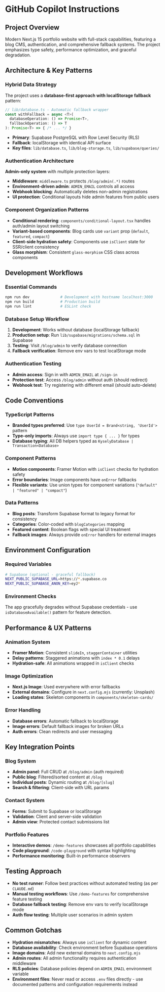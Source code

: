 # GitHub Copilot Instructions

## Project Overview
Modern Next.js 15 portfolio website with full-stack capabilities, featuring a blog CMS, authentication, and comprehensive fallback systems. The project emphasizes type safety, performance optimization, and graceful degradation.

## Architecture & Key Patterns

### Hybrid Data Strategy
The project uses a **database-first approach with localStorage fallback** pattern:
```ts
// lib/database.ts - Automatic fallback wrapper
const withFallback = async <T>(
  databaseOperation: () => Promise<T>,
  fallbackOperation: () => T
): Promise<T> => { /* ... */ }
```
- **Primary**: Supabase PostgreSQL with Row Level Security (RLS)
- **Fallback**: localStorage with identical API surface
- **Key files**: `lib/database.ts`, `lib/blog-storage.ts`, `lib/supabase/queries/`

### Authentication Architecture
**Admin-only system** with multiple protection layers:
- **Middleware**: `middleware.ts` protects `/blog/admin(.*)` routes
- **Environment-driven admin**: `ADMIN_EMAIL` controls all access
- **Webhook blocking**: Automatically deletes non-admin registrations
- **UI protection**: Conditional layouts hide admin features from public users

### Component Organization Patterns
- **Conditional rendering**: `components/conditional-layout.tsx` handles auth/admin layout switching
- **Variant-based components**: Blog cards use `variant` prop (`default`, `featured`, `compact`)
- **Client-side hydration safety**: Components use `isClient` state for SSR/client consistency
- **Glass morphism**: Consistent `glass-morphism` CSS class across components

## Development Workflows

### Essential Commands
```bash
npm run dev              # Development with hostname localhost:3000
npm run build            # Production build
npm run lint             # ESLint check
```

### Database Setup Workflow
1. **Development**: Works without database (localStorage fallback)
2. **Production setup**: Run `lib/supabase/migrations/schema.sql` in Supabase
3. **Testing**: Visit `/blog/admin` to verify database connection
4. **Fallback verification**: Remove env vars to test localStorage mode

### Authentication Testing
- **Admin access**: Sign in with `ADMIN_EMAIL` at `/sign-in`
- **Protection test**: Access `/blog/admin` without auth (should redirect)
- **Webhook test**: Try registering with different email (should auto-delete)

## Code Conventions

### TypeScript Patterns
- **Branded types preferred**: Use `type UserId = Brand<string, 'UserId'>` pattern
- **Type-only imports**: Always use `import type { ... }` for types
- **Database typing**: All DB helpers typed as `KyselyDatabase | Transaction<Database>`

### Component Patterns
- **Motion components**: Framer Motion with `isClient` checks for hydration safety
- **Error boundaries**: Image components have `onError` fallbacks
- **Flexible variants**: Use union types for component variations (`"default" | "featured" | "compact"`)

### Data Patterns
- **Blog posts**: Transform Supabase format to legacy format for consistency
- **Categories**: Color-coded with `blogCategories` mapping
- **Featured content**: Boolean flags with special UI treatment
- **Fallback images**: Always provide `onError` handlers for external images

## Environment Configuration

### Required Variables
```bash
# Supabase (optional - graceful fallback)
NEXT_PUBLIC_SUPABASE_URL=https://*.supabase.co
NEXT_PUBLIC_SUPABASE_ANON_KEY=eyJ*
```

### Environment Checks
The app gracefully degrades without Supabase credentials - use `isDatabaseAvailable()` pattern for feature detection.

## Performance & UX Patterns

### Animation System
- **Framer Motion**: Consistent `slideIn`, `staggerContainer` utilities
- **Delay patterns**: Staggered animations with `index * 0.1` delays
- **Hydration-safe**: All animations wrapped in `isClient` checks

### Image Optimization
- **Next.js Image**: Used everywhere with error fallbacks
- **External domains**: Configure in `next.config.mjs` (currently: Unsplash)
- **Loading states**: Skeleton components in `components/skeleton-cards/`

### Error Handling
- **Database errors**: Automatic fallback to localStorage
- **Image errors**: Default fallback images for broken URLs
- **Auth errors**: Clean redirects and user messaging

## Key Integration Points

### Blog System
- **Admin panel**: Full CRUD at `/blog/admin` (auth required)
- **Public blog**: Filtered/sorted content at `/blog`
- **Individual posts**: Dynamic routing at `/blog/[slug]`
- **Search & filtering**: Client-side with URL params

### Contact System  
- **Forms**: Submit to Supabase or localStorage
- **Validation**: Client and server-side validation
- **Admin view**: Protected contact submissions list

### Portfolio Features
- **Interactive demos**: `/demo-features` showcases all portfolio capabilities
- **Code playground**: `/code-playground` with syntax highlighting
- **Performance monitoring**: Built-in performance observers

## Testing Approach
- **No test runner**: Follow best practices without automated testing (as per `CLAUDE.md`)
- **Manual testing workflows**: Use `/demo-features` for comprehensive feature testing
- **Database fallback testing**: Remove env vars to verify localStorage mode
- **Auth flow testing**: Multiple user scenarios in admin system

## Common Gotchas
- **Hydration mismatches**: Always use `isClient` for dynamic content
- **Database availability**: Check environment before Supabase operations
- **Image domains**: Add new external domains to `next.config.mjs`
- **Admin routes**: All admin functionality requires authentication middleware
- **RLS policies**: Database policies depend on `ADMIN_EMAIL` environment variable
- **Environment files**: Never read or access `.env` files directly - use documented patterns and configuration requirements instead

